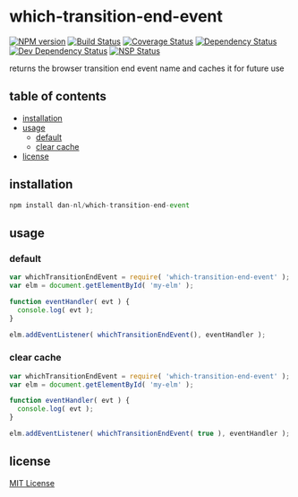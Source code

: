 # which-transition-end-event
[![NPM version][npm-image]][npm-url] [![Build Status][travis-image]][travis-url] [![Coverage Status][coveralls-image]][coveralls-url] [![Dependency Status][david-dm-image]][david-dm-url] [![Dev Dependency Status][david-dm-dev-image]][david-dm-dev-url] [![NSP Status][nsp-image]][nsp-url]

returns the browser transition end event name and caches it for future use

## table of contents
* [installation](#installation)
* [usage](#usage)
  * [default](#default)
  * [clear cache](#clear-cache)
* [license](#license)

## installation
```javascript
npm install dan-nl/which-transition-end-event
```

## usage
### default
```javascript
var whichTransitionEndEvent = require( 'which-transition-end-event' );
var elm = document.getElementById( 'my-elm' );

function eventHandler( evt ) {
  console.log( evt );
}

elm.addEventListener( whichTransitionEndEvent(), eventHandler );
```

### clear cache
```javascript
var whichTransitionEndEvent = require( 'which-transition-end-event' );
var elm = document.getElementById( 'my-elm' );

function eventHandler( evt ) {
  console.log( evt );
}

elm.addEventListener( whichTransitionEndEvent( true ), eventHandler );
```

## license
[MIT License][mit-license]

[coveralls-image]: https://coveralls.io/repos/github/dan-nl/which-transition-end-event/badge.svg?branch=master
[coveralls-url]: https://coveralls.io/github/dan-nl/which-transition-end-event?branch=master
[david-dm-image]: https://david-dm.org/dan-nl/which-transition-end-event.svg
[david-dm-url]: https://david-dm.org/dan-nl/which-transition-end-event
[david-dm-dev-image]: https://david-dm.org/dan-nl/which-transition-end-event/dev-status.svg
[david-dm-dev-url]: https://david-dm.org/dan-nl/which-transition-end-event?type=dev
[mit-license]: https://raw.githubusercontent.com/dan-nl/which-transition-end-event/master/license.txt
[npm-image]: https://img.shields.io/npm/v/which-transition-end-event.svg
[npm-url]: https://www.npmjs.com/package/which-transition-end-event
[nsp-image]: https://nodesecurity.io/orgs/githubdan-nl/projects/8e6a0633-11dd-4713-ad9f-a6f11a281993/badge
[nsp-url]: https://nodesecurity.io/orgs/githubdan-nl/projects/8e6a0633-11dd-4713-ad9f-a6f11a281993
[travis-image]: https://travis-ci.org/dan-nl/which-transition-end-event.svg?branch=master
[travis-url]: https://travis-ci.org/dan-nl/which-transition-end-event
